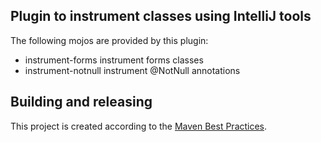 Plugin to instrument classes using IntelliJ tools
-------------------------------------------------

The following mojos are provided by this plugin:

* instrument-forms instrument forms classes
* instrument-notnull instrument @NotNull annotations

Building and releasing
----------------------

This project is created according to the [Maven Best Practices](http://wiki/index.php/Maven/Best_Practices).

